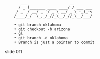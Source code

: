            ___                   __
          / _ )_______ ____ ____/ / ___ ___
         / _  / __/ _ `/ _ \ __/ _ \ -_)_-<
        /____/_/  \_,_/_//_\__/_//_\__/___/

        • git branch oklahoma
        • git checkout -b arizona
        • gl
        • git branch -d oklahoma
        • Branch is just a pointer to commit

















































































slide 011
